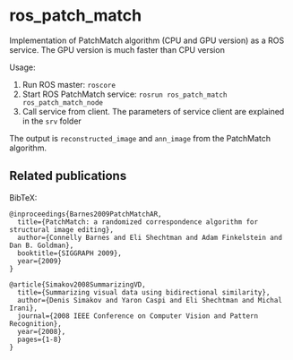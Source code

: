 # ros_patch_match

Implementation of PatchMatch algorithm (CPU and GPU version) as a ROS service. The GPU version is much faster than CPU version

Usage:

1. Run ROS master: `roscore`
2. Start ROS PatchMatch service: `rosrun ros_patch_match ros_patch_match_node`
3. Call service from client. The parameters of service client are explained in the `srv` folder

The output is `reconstructed_image` and `ann_image` from the PatchMatch algorithm.

## Related publications
BibTeX:
```
@inproceedings{Barnes2009PatchMatchAR,
  title={PatchMatch: a randomized correspondence algorithm for structural image editing},
  author={Connelly Barnes and Eli Shechtman and Adam Finkelstein and Dan B. Goldman},
  booktitle={SIGGRAPH 2009},
  year={2009}
}
    
@article{Simakov2008SummarizingVD,
  title={Summarizing visual data using bidirectional similarity},
  author={Denis Simakov and Yaron Caspi and Eli Shechtman and Michal Irani},
  journal={2008 IEEE Conference on Computer Vision and Pattern Recognition},
  year={2008},
  pages={1-8}
}
```
